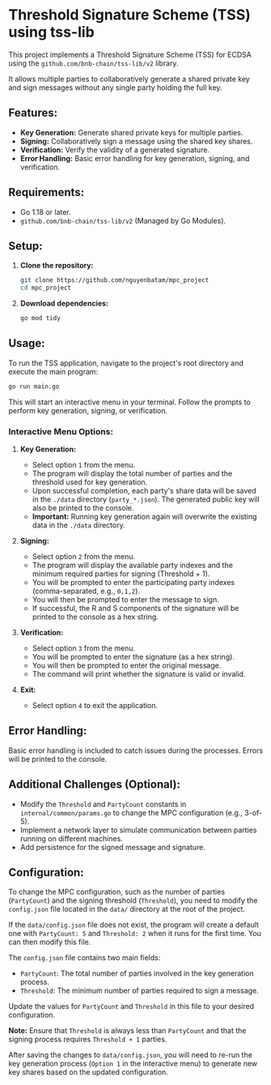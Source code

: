 # Threshold Signature Scheme (TSS) using tss-lib

This project implements a Threshold Signature Scheme (TSS) for ECDSA using the `github.com/bnb-chain/tss-lib/v2` library.

It allows multiple parties to collaboratively generate a shared private key and sign messages without any single party holding the full key.

## Features:

-   **Key Generation:** Generate shared private keys for multiple parties.
-   **Signing:** Collaboratively sign a message using the shared key shares.
-   **Verification:** Verify the validity of a generated signature.
-   **Error Handling:** Basic error handling for key generation, signing, and verification.

## Requirements:

-   Go 1.18 or later.
-   `github.com/bnb-chain/tss-lib/v2` (Managed by Go Modules).

## Setup:

1.  **Clone the repository:**

    ```bash
    git clone https://github.com/nguyenbatam/mpc_project
    cd mpc_project
    ```

2.  **Download dependencies:**

    ```bash
    go mod tidy
    ```

## Usage:

To run the TSS application, navigate to the project's root directory and execute the main program:

```bash
go run main.go
```

This will start an interactive menu in your terminal. Follow the prompts to perform key generation, signing, or verification.

### Interactive Menu Options:

1.  **Key Generation:**
    - Select option `1` from the menu.
    - The program will display the total number of parties and the threshold used for key generation.
    - Upon successful completion, each party's share data will be saved in the `./data` directory (`party_*.json`). The generated public key will also be printed to the console.
    - **Important:** Running key generation again will overwrite the existing data in the `./data` directory.

2.  **Signing:**
    - Select option `2` from the menu.
    - The program will display the available party indexes and the minimum required parties for signing (Threshold + 1).
    - You will be prompted to enter the participating party indexes (comma-separated, e.g., `0,1,2`).
    - You will then be prompted to enter the message to sign.
    - If successful, the R and S components of the signature will be printed to the console as a hex string.

3.  **Verification:**
    - Select option `3` from the menu.
    - You will be prompted to enter the signature (as a hex string).
    - You will then be prompted to enter the original message.
    - The command will print whether the signature is valid or invalid.

4.  **Exit:**
    - Select option `4` to exit the application.

## Error Handling:

Basic error handling is included to catch issues during the processes. Errors will be printed to the console.

## Additional Challenges (Optional):

-   Modify the `Threshold` and `PartyCount` constants in `internal/common/params.go` to change the MPC configuration (e.g., 3-of-5).
-   Implement a network layer to simulate communication between parties running on different machines.
-   Add persistence for the signed message and signature.

## Configuration:

To change the MPC configuration, such as the number of parties (`PartyCount`) and the signing threshold (`Threshold`), you need to modify the `config.json` file located in the `data/` directory at the root of the project.

If the `data/config.json` file does not exist, the program will create a default one with `PartyCount: 5` and `Threshold: 2` when it runs for the first time. You can then modify this file.

The `config.json` file contains two main fields:

-   `PartyCount`: The total number of parties involved in the key generation process.
-   `Threshold`: The minimum number of parties required to sign a message.

Update the values for `PartyCount` and `Threshold` in this file to your desired configuration.

**Note:** Ensure that `Threshold` is always less than `PartyCount` and that the signing process requires `Threshold + 1` parties.

After saving the changes to `data/config.json`, you will need to re-run the key generation process (`Option 1` in the interactive menu) to generate new key shares based on the updated configuration.
